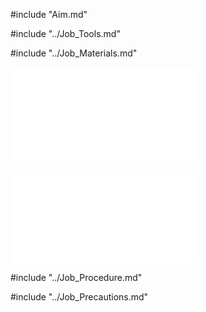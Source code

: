 #include "Aim.md"

#include "../Job_Tools.md"

#include "../Job_Materials.md"

![Blower Stand Pattern](../../Common/img_pdf/Fnj_2_3D.pdf "Blower Stand Pattern")

![Blower Stand Pattern](../../Common/img_pdf/Fnj_2_Dm.pdf "Blower Stand Pattern")

#include "../Job_Procedure.md"

#include "../Job_Precautions.md"
